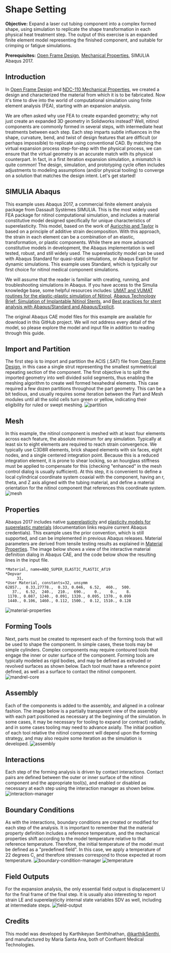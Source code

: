 # Shape Setting

**Objective:** Expand a laser cut tubing component into a complex formed shape, using simulation to replicate the shape transformation in each physical heat treatment step. The output of this exercise is an expanded finite element model representing the finished component, and suitable for crimping or fatigue simulations.

**Prerequisites:** [Open Frame Design](../105-open-frame-design), [Mechanical Properties](../110-material-characterization), SIMULIA Abaqus 2017.

## Introduction

In [Open Frame Design](../105-open-frame-design) and [NDC-110 Mechanical Properties](../110-material-characterization), we created a design and characterized the material from which it is to be fabricated. Now it's time to dive into the world of computational simulation using finite element analysis (FEA), starting with an expansion analysis. 

We are often asked why use FEA to create expanded geometry; why not just create an expanded 3D geometry in Solidworks instead? Well, nitinol components are commonly formed in several steps, with intermediate heat treatments between each step. Each step imparts subtle influences in the shape, curvature, bend, and twist of design features that are difficult (or perhaps impossible) to replicate using conventional CAD. By matching the virtual expansion process step-for-step with the physical process, we can ensure that the virtual geometry is an accurate match with its physical counterpart. In fact, in a first iteration expansion simulation, a mismatch is quite common! The design, simulation, and prototyping cycle often includes adjustments to modeling assumptions (and/or physical tooling) to converge on a solution that matches the design intent. Let's get started!

## SIMULIA Abaqus

This example uses Abaqus 2017, a commercial finite element analysis package from Dassault Systèmes SIMULIA. This is the most widely used FEA package for nitinol computational simulation, and includes a material constitutive model designed specifically for unique characteristics of superelasticity. This model, based on the work of [Auricchio and Taylor](http://www.sciencedirect.com/science/article/pii/S0045782596011474) is based on a principle of additive strain decomposition. With this approach, the strain in each element can be a combination of an elastic, transformation, or plastic components. While there are more advanced constitutive models in development, the Abaqus implementation is well tested, robust, and still widely used. The superelasticity model can be used with Abaqus Standard for quasi-static simulations, or Abaqus Explicit for dynamic simulations. This example uses Standard, which is typically our first choice for nitinol medical component simulations.

We will assume that the reader is familiar with creating, running, and troubleshooting simulations in Abaqus. If you have access to the Simulia knowledge base, some helpful resources includes: [UMAT and VUMAT routines for the elastic-plastic simulation of Nitinol](https://kb.dsxclient.3ds.com/mashup-ui/page/resultqa?from=search%3fq%3dQA00000009225&id=QA00000009225e&q=QA00000009225), [Abaqus Technology Brief: Simulation of Implantable Nitinol Stents](https://kb.dsxclient.3ds.com/mashup-ui/page/resultqa?from=search%3fq%3dQA00000009132&id=QA00000009132e&q=QA00000009132), and [Best practices for stent analysis with Abaqus/Standard and Abaqus/Explicit](https://kb.dsxclient.3ds.com/mashup-ui/page/resultqa?from=search%3fq%3dQA00000008135&id=QA00000008135e&q=QA00000008135).

The original Abaqus CAE model files for this example are available for download in this GitHub project. We will not address every detail of the model, so please explore the model and input file in addition to reading through this guide.

## Import and Partition

The first step is to import and partition the ACIS (.SAT) file from [Open Frame Design](../105-open-frame-design), in this case a single strut representing the smallest symmetrical repeating section of the component. The first objective is to split the imported geometry into well divided solid segments, thus enabling the meshing algorithm to create well formed hexahedral elements. This case required a few dozen partitions throughout the part geometry. This can be a bit tedious, and usually requires some iteration between the Part and Mesh modules until all the solid cells turn green or yellow, indicating their eligibility for ruled or swept meshing. 
![partition](115-partition.png)

## Mesh

In this example, the nitinol component is meshed with at least four elements across each feature, the absolute minimum for any simulation. Typically at least six to eight elements are required to reach strain convergence. We typically use C3D8R elements, brick shaped elements with six faces, eight nodes, and a single centered integration point. Because this is a reduced integration element, it is prone to shear locking, so an hourglass stiffness must be applied to compensate for this (checking "enhanced" in the mesh control dialog is usually sufficient). At this step, it is convenient to define a local cylindrical coordinate system coaxial with the component, having an r, theta, and Z axis aligned with the tubing material, and define a material orientation for the nitinol component that references this coordinate system. 
![mesh](115-mesh.png)

## Properties

Abaqus 2017 includes native [superelasticity](http://help.3ds.com/2017/english/dssimulia_established/simacaematrefmap/simamat-c-superelasticity.htm?contextscope=all) and [plasticity models for superelastic materials](http://help.3ds.com/2017/english/dssimulia_established/simacaematrefmap/simamat-c-plastsuperelastic.htm?contextscope=all) (documentation links require current Abaqus credentials). This example uses the prior convention, which is still supported, and can be implemented in previous Abaqus releases. Material parameters are derived from tensile testing results as explained in [Material Properties](../110-material-characterization). The image below shows a view of the interactive material definition dialog in Abaqus CAE, and the code below show the resulting lines in the input file.
```
*Material, name=ABQ_SUPER_ELASTIC_PLASTIC_Af19
*Depvar
     31,
*User Material, constants=32, unsymm
62857.,  0.33,27778.,  0.33, 0.046,  6.52,  460.,  500.
   37.,  6.52,  240.,  210.,  690.,    0.,    0.,    8.
 1170., 0.087, 1240., 0.091, 1320., 0.095, 1370., 0.099
 1440., 0.106, 1460., 0.112, 1500.,  0.12, 1510., 0.128
```
![material-properties](115-material.png)

## Forming Tools

Next, parts must be created to represent each of the forming tools that will be used to shape the component. In simple cases, these tools may be simple cylinders. Complex components may require contoured tools that engage the inner or outer surface of the component. Forming tools are typically modeled as rigid bodies, and may be defined as extruded or revolved surfaces as shown below. Each tool must have a reference point defined, as well as a surface to contact the nitinol component.
![mandrel-core](115-mandrel-core.png)

## Assembly

Each of the components is added to the assembly, and aligned in a colinear fashion. The image below is a partially transparent view of the assembly with each part positioned as necessary at the beginning of the simulation. In some cases, it may be necessary for tooling to expand (or contract) radially, and in some cases tooling may need to advance axially. The initial position of each tool relative the nitinol component will depend upon the forming strategy, and may also require some iteration as the simulation is developed.
![assembly](115-assembly.png)

## Interactions

Each step of the forming analysis is driven by contact interactions. Contact pairs are defined between the outer or inner surface of the nitinol component and the appropriate tool(s), and enabled or disabled as necessary at each step using the interaction manager as shown below.
![interaction-manager](115-interaction-manager.png)

## Boundary Conditions

As with the interactions, boundary conditions are created or modified for each step of the analysis. It is important to remember that the material property definition includes a reference temperature, and the mechanical properties shift according to the model temperature relative to that reference temperature. Therefore, the initial temperature of the model must be defined as a "predefined field". In this case, we apply a temperature of 22 degrees C, and therefore stresses correspond to those expected at room temperature.
![boundary-condition-manager](115-bc-manager.png)
![temperature](115-temperature.png)

## Field Outputs

For the expansion analysis, the only essential field output is displacement U for the final frame of the final step. It is usually also interesting to report strain LE and superelasticity internal state variables SDV as well, including at intermediate steps.
![field-output](115-field-output.png)

## Credits

This model was developed by Karthikeyan Senthilnathan, [@karthikSenthi](https://github.com/karthikSenthi), and manufactured by Maria Santa Ana, both of Confluent Medical Technologies.
